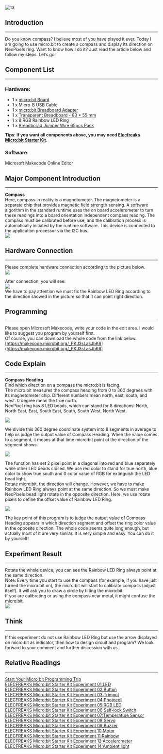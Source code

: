 ![13](https://i.imgur.com/xMxllOG.jpg)  

## Introduction  
--- 
Do you know compass? I believe most of you have played it ever. Today I am going to use micro:bit to create a compass and display its direction on NeoPixels ring. Want to know how I do it? Just read the article below and follow my steps. Let’s go!  

## Component List  
---
### Hardware:  
- 1 x [micro:bit Board](http://www.elecfreaks.com/estore/bbc-micro-bit-board-for-coding-programming.html)  
- 1 x Micro-B USB Cable  
- 1 x [micro:bit Breadboard Adapter](http://www.elecfreaks.com/estore/microbit-breadboard-adapter.html)  
- 1 x [Transparent Breadboard - 83 * 55 mm](http://www.elecfreaks.com/estore/transparent-breadboard-83-55-mm.html)  
- 1 x 8 RGB Rainbow LED Ring  
- 1 x [Breadborad Jumper Wire 65pcs Pack](http://www.elecfreaks.com/estore/breadborad-jumper-wire-65pcs-pack.html)  

**Tips: If you want all components above, you may need [Elecfreaks Micro:bit Starter Kit](http://www.elecfreaks.com/estore/elecfreaks-micro-bit-starter-kit-795.html).**  

### Software:  
Microsoft Makecode Online Editor  

## Major Component Introduction 
---
**Compass**  
Here, compass in reality is a magnetometer. The magnetometer is a separate chip that provides magnetic field strength sensing. A software algorithm in the standard runtime uses the on board accelerometer to turn these readings into a board orientation independent compass reading. The compass must be calibrated before use, and the calibration process is automatically initiated by the runtime software. This device is connected to the application processor via the I2C bus.  
![](https://www.elecfreaks.com/wp-content/uploads/2018/03/2-16.jpg)     

## Hardware Connection  
---
Please complete hardware connection according to the picture below.  
![](https://www.elecfreaks.com/wp-content/uploads/2018/03/3-6.png)   

After connection, you will see:  
![](https://www.elecfreaks.com/wp-content/uploads/2018/03/4-11.jpg)   
We have to pay attention we must fix the Rainbow LED Ring according to the direction showed in the picture so that it can point right direction.   


## Programming  
---
Please open Microsoft Makecode, write your code in the edit area. I would like to suggest you program by yourself first.  
Of course, you can download the whole code from the link below.   
[https://makecode.microbit.org/_PKJ3sLasJbK6](https://makecode.microbit.org/_PKJ3sLasJbK6)  

## Code Explain  
---
**Compass Heading**  
Find which direction on a compass the micro:bit is facing.   
The micro:bit measures the compass heading from 0 to 360 degrees with its magnetometer chip. Different numbers mean north, east, south, and west. 0 degree mean the true north.   
NeoPixel ring has 8 LED beads, which can stand for 8 directions: North, North East, East, South East, South, South West, North West.   

![](https://www.elecfreaks.com/wp-content/uploads/2018/03/5-13.jpg)   

We divide this 360 degree coordinate system into 8 segments in average to help us judge the output value of Compass Heading. When the value comes to a segment, it means at that time micro:bit point at the direction of the segment shows.   

![](https://www.elecfreaks.com/wp-content/uploads/2018/03/6-8.jpg)  
 
The function has set 2 pixel point in a diagonal into red and blue separately while other LED beads closed. We use red color to stand for true north, blue color to show true south and 0 color value of RGB for extinguish the LED bead light.     
Rotate micro:bit, the direction will change. However, we have to make Rainbow LED Ring always point at the same direction. So we must make NeoPixels bead light rotate in the opposite direction. Here, we use rotate pixels to define the offset value of Rainbow LED Ring.  

![](https://www.elecfreaks.com/wp-content/uploads/2018/03/7-8.jpg)   

The key point of this program is to judge the output value of Compass Heading appears in which direction segment and offset the ring color value in the opposite direction. The whole code seems quite long enough, but actually most of it are very similar. It is very simple and easy. You can do it by yourself!  


## Experiment Result  
---
Rotate the whole device, you can see the Rainbow LED Ring always point at the same direction.   
Note: Every time you start to use the compass (for example, if you have just turned the micro:bit on), the micro:bit will start to calibrate compass (adjust itself). It will ask you to draw a circle by tilting the micro:bit.  
If you are calibrating or using the compass near metal, it might confuse the micro:bit.  
![](https://www.elecfreaks.com/wp-content/uploads/2018/03/1-9.gif)  



## Think  
---
If this experiment do not use Rainbow LED Ring but use the arrow displayed on micro:bit as indicator, then how to design circuit and program? We look forward to your comment and further discussion with us.  

## Relative Readings  
---
[Start Your Micro:bit Programming Trip](https://www.elecfreaks.com/9299.html)  
[ELECFREAKS Micro:bit Starter Kit Experiment 01:LED](https://www.elecfreaks.com/9784.html)  
[ELECFREAKS Micro:bit Starter Kit Experiment 02:Button](https://www.elecfreaks.com/9825.html)  
[ELECFREAKS Micro:bit Starter Kit Experiment 03:Trimpot](https://www.elecfreaks.com/9879.html)  
[ELECFREAKS Micro:bit Starter Kit Experiment 04:Photocell](https://www.elecfreaks.com/9909.html)  
[ELECFREAKS Micro:bit Starter Kit Experiment 05:RGB LED](https://www.elecfreaks.com/9978.html)  
[ELECFREAKS Micro:bit Starter Kit Experiment 06:Self-lock Switch](https://www.elecfreaks.com/10061.html)  
[ELECFREAKS Micro:bit Starter Kit Experiment 07:Temperature Sensor](https://www.elecfreaks.com/10166.html)  
[ELECFREAKS Micro:bit Starter Kit Experiment 08:Servo](https://www.elecfreaks.com/10221.html)  
[ELECFREAKS Micro:bit Starter Kit Experiment 09:Buzzer](https://www.elecfreaks.com/10318.html)  
[ELECFREAKS Micro:bit Starter Kit Experiment 10:Motor](https://www.elecfreaks.com/10362.html)  
[ELECFREAKS Micro:bit Starter Kit Experiment 11:Rainbow](https://www.elecfreaks.com/10508.html)  
[ELECFREAKS Micro:bit Starter Kit Experiment 12:Accelerometer](https://www.elecfreaks.com/10529.html)  
[ELECFREAKS Micro:bit Starter Kit Experiment 14:Ambient light](https://www.elecfreaks.com/10649.html)  
